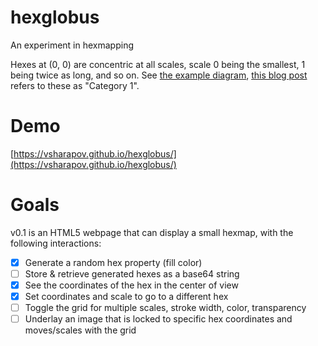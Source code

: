 # hexglobus
An experiment in hexmapping

Hexes at (0, 0) are concentric at all scales, scale 0 being the smallest, 1 being twice as long, and so on. See [the example diagram](hex-scale.svg), [this blog post](https://dqmusings.blogspot.com/2017/03/mapping-with-master-hexes.html) refers to these as "Category 1". 

# Demo
[https://vsharapov.github.io/hexglobus/](https://vsharapov.github.io/hexglobus/)

# Goals
v0.1 is an HTML5 webpage that can display a small hexmap, with the following interactions:

- [x] Generate a random hex property (fill color)
- [ ] Store & retrieve generated hexes as a base64 string
- [x] See the coordinates of the hex in the center of view
- [x] Set coordinates and scale to go to a different hex
- [ ] Toggle the grid for multiple scales, stroke width, color, transparency
- [ ] Underlay an image that is locked to specific hex coordinates and moves/scales with the grid
